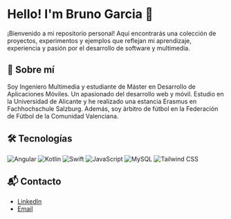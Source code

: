# Hello! I'm Bruno Garcia 👋

¡Bienvenido a mi repositorio personal! Aquí encontrarás una colección de proyectos, experimentos y ejemplos que reflejan mi aprendizaje, experiencia y pasión por el desarrollo de software y multimedia. 

## 🌱 Sobre mí

Soy Ingeniero Multimedia y estudiante de Máster en Desarrollo de Aplicaciones Móviles. Un apasionado del desarrollo web y móvil. Estudio en la Universidad de Alicante y he realizado una estancia Erasmus en Fachhochschule Salzburg. Además, soy árbitro de fútbol en la Federación de Fútbol de la Comunidad Valenciana.


## 🛠️ Tecnologías

![Angular](https://img.shields.io/badge/-Angular-DD0031?logo=angular&logoColor=white&style=for-the-badge) ![Kotlin](https://img.shields.io/badge/-Kotlin-7F52FF?logo=kotlin&logoColor=white&style=for-the-badge) ![Swift](https://img.shields.io/badge/-Swift-FA7343?logo=swift&logoColor=white&style=for-the-badge) ![JavaScript](https://img.shields.io/badge/-JavaScript-F7DF1E?logo=javascript&logoColor=black&style=for-the-badge) ![MySQL](https://img.shields.io/badge/-MySQL-4479A1?logo=mysql&logoColor=white&style=for-the-badge) ![Tailwind CSS](https://img.shields.io/badge/-Tailwind%20CSS-06B6D4?logo=tailwind-css&logoColor=white&style=for-the-badge)

## 📬 Contacto

- [LinkedIn]([https://linkedin.com/in/tu-perfil](https://www.linkedin.com/in/bruno-garcía-escudero-711298188/))
- [Email](mailto:bruno2412001@gmail.com)


